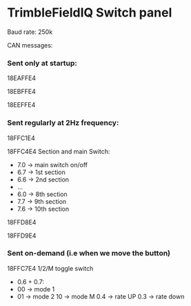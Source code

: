 # TrimbleFieldIQ Switch panel

Baud rate: 250k

CAN messages:
### Sent only at startup:
18EAFFE4

18EBFFE4

18EEFFE4

### Sent regularly at 2Hz frequency:
18FFC1E4 

18FFC4E4 Section and main Switch:

 * 7.0 -> main switch on/off
 * 6.7 -> 1st section
 * 6.6 -> 2nd section
 * ...
 * 6.0 -> 8th section
 * 7.7 -> 9th section
 * 7.6 -> 10th section

18FFD8E4

18FFD9E4

### Sent on-demand (i.e when we move the button)
18FFC7E4 1/2/M toggle switch
 * 0.6 + 0.7:
 * 00 -> mode 1
 * 01 -> mode 2
  10 -> mode M
  0.4 -> rate UP
  0.3 -> rate down
